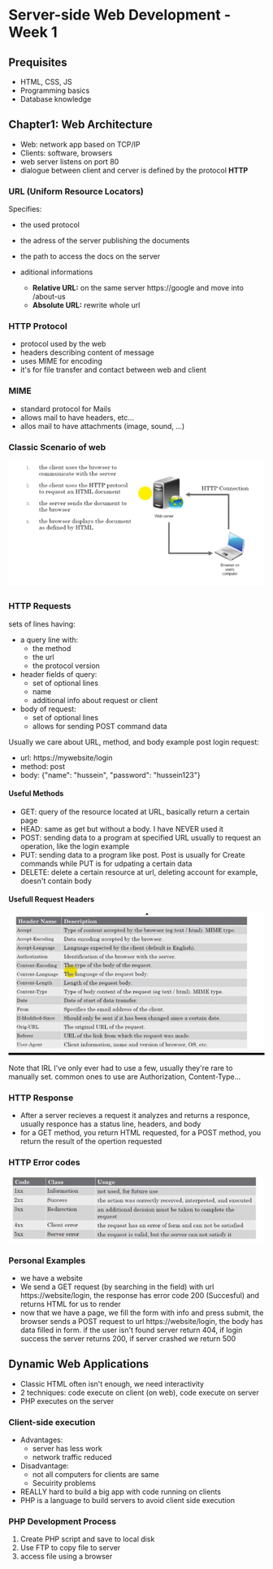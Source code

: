# Server-side Web Development - Week 1

## Prequisites

- HTML, CSS, JS
- Programming basics
- Database knowledge

## Chapter1: Web Architecture

- Web: network app based on TCP/IP
- Clients: software, browsers
- web server listens on port 80
- dialogue between client and cerver is defined by the protocol **HTTP**

### URL (Uniform Resource Locators)

Specifies:

- the used protocol
- the adress of the server publishing the documents
- the path to access the docs on the server
- aditional informations

  - **Relative URL:** on the same server https://google and move into /about-us
  - **Absolute URL:** rewrite whole url
  
### HTTP Protocol

- protocol used by the web
- headers describing content of message
- uses MIME for encoding
- it's for file transfer and contact between web and client

### MIME

- standard protocol for Mails
- allows mail to have headers, etc...
- allos mail to have attachments (image, sound, ...)

### Classic Scenario of web

![Local Image](assets/I3302-1.png)

### HTTP Requests

sets of lines having:

- a query line with:
  - the method
  - the url
  - the protocol version
- header fields of query:
  - set of optional lines
  - name
  - additional info about request or client
- body of request:
  - set of optional lines
  - allows for sending POST command data

Usually we care about URL, method, and body
example post login request:

- url: https://mywebsite/login
- method: post
- body: {"name": "hussein", "password": "hussein123"}

#### Useful Methods

- GET: query of the resource located at URL, basically return a certain page
- HEAD: same as get but without a body. I have NEVER used it
- POST: sending data to a program at specified URL usually to request an operation, like the login example
- PUT: sending data to a program like post. Post is usually for Create commands while PUT is for udpating a certain data
- DELETE: delete a certain resource at url, deleting account for example, doesn't contain body

#### Usefull Request Headers

![Local Image](assets/I3302-2.png)

Note that IRL I've only ever had to use a few, usually they're rare to manually set. common ones to use are Authorization, Content-Type...

### HTTP Response

- After a server recieves a request it analyzes and returns a responce, usually responce has a status line, headers, and body
- for a GET method, you return HTML requested, for a POST method, you return the result of the opertion requested

### HTTP Error codes

![Local Image](assets/I3302-3.png)

### Personal Examples

- we have a website
- We send a GET request (by searching in the field) with url https://website/login, the response has error code 200 (Succesful) and returns HTML for us to render
- now that we have a page, we fill the form with info and press submit, the browser sends a POST request to url https://website/login, the body has data filled in form. if the user isn't found server return 404, if login success the server returns 200, if server crashed we return 500

## Dynamic Web Applications

- Classic HTML often isn't enough, we need interactivity
- 2 techniques: code execute on client (on web), code execute on server
- PHP executes on the server

### Client-side execution

- Advantages:
  - server has less work
  - network traffic reduced
- Disadvantage:
  - not all computers for clients are same
  - Secuirity problems
- REALLY hard to build a big app with code running on clients
- PHP is a language to build servers to avoid client side execution

### PHP Development Process

1. Create PHP script and save to local disk
2. Use FTP to copy file to server
3. access file using a browser